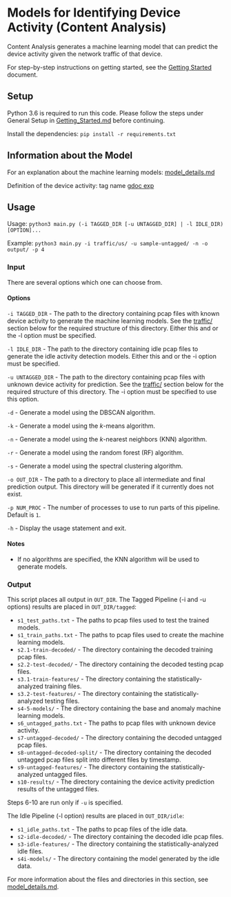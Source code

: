 # Models for Identifying Device Activity (Content Analysis)

Content Analysis generates a machine learning model that can predict the device activity given the network traffic of that device.

For step-by-step instructions on getting started, see the [Getting Started](../getting_started.md) document.

## Setup

Python 3.6 is required to run this code. Please follow the steps under General Setup in [Getting_Started.md](../Getting_Started.md#general-setup) before continuing.

Install the dependencies: `pip install -r requirements.txt`

## Information about the Model

For an explanation about the machine learning models: [model_details.md](model_details.md)

Definition of the device activity: tag name 
[gdoc exp](https://docs.google.com/document/d/1_s6brtocKG0zpdTVNWOxZZdJ1WSkJKKw9gbZh_32WJU/edit)

## Usage

Usage: `python3 main.py (-i TAGGED_DIR [-u UNTAGGED_DIR] | -l IDLE_DIR) [OPTION]...`

Example: `python3 main.py -i traffic/us/ -u sample-untagged/ -n -o output/ -p 4`

### Input

There are several options which one can choose from.

#### Options

`-i TAGGED_DIR` - The path to the directory containing pcap files with known device activity to generate the machine learning models. See the [traffic/](#traffic) section below for the required structure of this directory. Either this and or the -l option must be specified.

`-l IDLE_DIR` - The path to the directory containing idle pcap files to generate the idle activity detection models. Either this and or the -i option must be specified.

`-u UNTAGGED_DIR` - The path to the directory containing pcap files with unknown device activity for prediction. See the [traffic/](#traffic) section below for the required structure of this directory. The -i option must be specified to use this option.

`-d` - Generate a model using the DBSCAN algorithm.

`-k` - Generate a model using the *k*-means algorithm.

`-n` - Generate a model using the *k*-nearest neighbors (KNN) algorithm.

`-r` - Generate a model using the random forest (RF) algorithm.

`-s` - Generate a model using the spectral clustering algorithm.

`-o OUT_DIR` - The path to a directory to place all intermediate and final prediction output. This directory will be generated if it currently does not exist.

`-p NUM_PROC` - The number of processes to use to run parts of this pipeline. Default is `1`.

`-h` - Display the usage statement and exit.

#### Notes

- If no algorithms are specified, the KNN algorithm will be used to generate models.

### Output

This script places all output in `OUT_DIR`. The Tagged Pipeline (-i and -u options) results are placed in `OUT_DIR/tagged`:

- `s1_test_paths.txt` - The paths to pcap files used to test the trained models.
- `s1_train_paths.txt` - The paths to pcap files used to create the machine learning models.
- `s2.1-train-decoded/` - The directory containing the decoded training pcap files.
- `s2.2-test-decoded/` - The directory containing the decoded testing pcap files.
- `s3.1-train-features/` - The directory containing the statistically-analyzed training files.
- `s3.2-test-features/` - The directory containing the statistically-analyzed testing files.
- `s4-5-models/` - The directory containing the base and anomaly machine learning models.
- `s6_untagged_paths.txt` - The paths to pcap files with unknown device activity.
- `s7-untagged-decoded/` - The directory containing the decoded untagged pcap files.
- `s8-untagged-decoded-split/` - The directory containing the decoded untagged pcap files split into different files by timestamp.
- `s9-untagged-features/` - The directory containing the statistically-analyzed untagged files.
- `s10-results/` - The directory containing the device activity prediction results of the untagged files.

Steps 6-10 are run only if `-u` is specified.

The Idle Pipeline (-l option) results are placed in `OUT_DIR/idle`:

- `s1_idle_paths.txt` - The paths to pcap files of the idle data.
- `s2-idle-decoded/` - The directory containing the decoded idle pcap files.
- `s3-idle-features/` - The directory containing the statistically-analyzed idle files.
- `s4i-models/` - The directory containing the model generated by the idle data.

For more information about the files and directories in this section, see [model_details.md](model_details.md#scripts).

